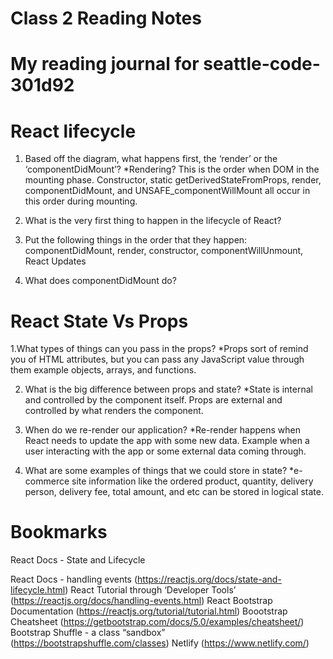 # Class 2 Reading Notes

# My reading journal for seattle-code-301d92

# React lifecycle

1. Based off the diagram, what happens first, the ‘render’ or the ‘componentDidMount’? *Rendering?   This is the order when DOM in the mounting phase.  Constructor, static getDerivedStateFromProps, render, componentDidMount, and UNSAFE_componentWillMount all occur in this order during mounting.

2. What is the very first thing to happen in the lifecycle of React? 

3. Put the following things in the order that they happen: componentDidMount, render, constructor, componentWillUnmount, React Updates

4. What does componentDidMount do?

# React State Vs Props

1.What types of things can you pass in the props? *Props sort of remind you of HTML attributes, but you can pass any JavaScript value through them example objects, arrays, and functions.

2. What is the big difference between props and state? *State is internal and controlled by the component itself. Props are external and controlled by what renders the component.
 
3. When do we re-render our application? *Re-render happens when React needs to update the app with some new data. Example when a user interacting with the app or some external data coming through.

4. What are some examples of things that we could store in state? *e-commerce site information like the ordered product, quantity, delivery person, delivery fee, total amount, and etc can be stored in logical state.

# Bookmarks 

React Docs - State and Lifecycle

React Docs - handling events
(https://reactjs.org/docs/state-and-lifecycle.html)
React Tutorial through ‘Developer Tools’
(https://reactjs.org/docs/handling-events.html)
React Bootstrap Documentation
(https://reactjs.org/tutorial/tutorial.html)
Boootstrap Cheatsheet
(https://getbootstrap.com/docs/5.0/examples/cheatsheet/)
Bootstrap Shuffle - a class “sandbox”
(https://bootstrapshuffle.com/classes)
Netlify
(https://www.netlify.com/)




